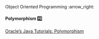 <link rel="stylesheet" href="{{baseUrl}}/css/textbook.css">

<div class="website-content">

<div id="path">Object Oriented Programming :arrow_right:</div>

<div id="title">

#### Polymorphism :two:

</div>

<div id="body">

<dynamic-panel src="../../oopDesign/polymorphism/index.md" header="OOP: Polymorphism" is-open></dynamic-panel>

<p/>

[Oracle’s Java Tutorials: Polymorphism](https://docs.oracle.com/javase/tutorial/java/IandI/polymorphism.html)

</div>

</div>

